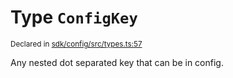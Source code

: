 # Type `ConfigKey`
<sub>Declared in [sdk/config/src/types.ts:57](https://github.com/dxos/dxos/blob/bdc1200dc/packages/sdk/config/src/types.ts#L57)</sub>


Any nested dot separated key that can be in config.



